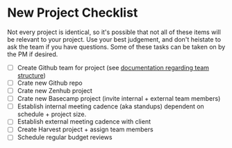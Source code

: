 # New Project Checklist

Not every project is identical, so it's possible that not all of these items will be relevant to your project. Use your best judgement, and don't heistate to ask the team if you have questions. Some of these tasks can be taken on by the PM if desired.

- [ ] Create Github team for project (see [documentation regarding team structure](../github-team-structure/README.md))
- [ ] Crate new Github repo
- [ ] Crate new Zenhub project
- [ ] Crate new Basecamp project (invite internal + external team members)
- [ ] Establish internal meeting cadence (aka standups) dependent on schedule + project size.
- [ ] Establish external meeting cadence with client
- [ ] Create Harvest project + assign team members
- [ ] Schedule regular budget reviews
